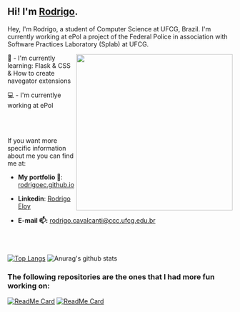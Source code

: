 ## Hi! I'm [Rodrigo](https://rodrigoec.github.io/).


Hey, I'm Rodrigo, a student of Computer Science at UFCG, Brazil. I'm currently working at ePol a project of the Federal Police in association with Software Practices Laboratory (Splab) at UFCG.

<div>
  <img align="right" width="350px" src="https://github.com/RodrigoEC/rodrigoec.github.io/blob/master/img/eu.jpeg" />
</div>

:seedling: - I'm currently learning: Flask & CSS & How to create navegator extensions

:computer: - I'm currentlye working at ePol
<!-- <div align="center">
  <img width="400px" src="https://github.com/RodrigoEC/rodrigoec.github.io/blob/master/img/eu.jpeg">
</div> -->
<br><br>

If you want more specific information about me you can find me at:

- **My portfolio :closed_book:**: [rodrigoec.github.io](https://rodrigoec.github.io/)<p>

- **Linkedin**: [Rodrigo Eloy](https://www.linkedin.com/in/rodrigo-eloy-2bb037193/)

- **E-mail :mailbox::** rodrigo.cavalcanti@ccc.ufcg.edu.br

<br><br>

[![Top Langs](https://github-readme-stats.vercel.app/api/top-langs/?username=rodrigoec&hide=Jupyter_Notebook&theme=onedark)](https://github.com/rodrigoec/github-readme-stats)
![Anurag's github stats](https://github-readme-stats.vercel.app/api?username=rodrigoec&show_icons=true&theme=onedark&hide=stars)

### The following repositories are the ones that I had more fun working on:

[![ReadMe Card](https://github-readme-stats.vercel.app/api/pin/?username=rodrigoec&repo=rodrigoec.github.io&theme=onedark)](https://github.com/rodrigoec/rodrigoec.github.io)
[![ReadMe Card](https://github-readme-stats.vercel.app/api/pin/?username=rodrigoec&repo=30DiasdeCSS&theme=onedark)](https://github.com/30DiasdeCSS)
